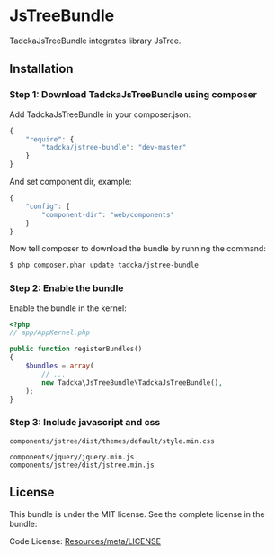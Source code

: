 JsTreeBundle
============

TadckaJsTreeBundle integrates library JsTree.

## Installation

### Step 1: Download TadckaJsTreeBundle using composer

Add TadckaJsTreeBundle in your composer.json:

```js
{
    "require": {
        "tadcka/jstree-bundle": "dev-master"
    }
}
```
And set component dir, example:

```js
{
    "config": {
        "component-dir": "web/components"
    }
}
```

Now tell composer to download the bundle by running the command:

``` bash
$ php composer.phar update tadcka/jstree-bundle
```

### Step 2: Enable the bundle

Enable the bundle in the kernel:

``` php
<?php
// app/AppKernel.php

public function registerBundles()
{
    $bundles = array(
        // ...
        new Tadcka\JsTreeBundle\TadckaJsTreeBundle(),
    );
}
```

### Step 3: Include javascript and css

```twig
components/jstree/dist/themes/default/style.min.css

components/jquery/jquery.min.js
components/jstree/dist/jstree.min.js
```

License
-------

This bundle is under the MIT license. See the complete license in the bundle:

Code License:
[Resources/meta/LICENSE](https://github.com/tadcka/JsTreeBundle/blob/master/Resources/meta/LICENSE)
